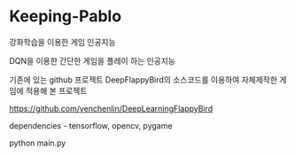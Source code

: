 # Keeping-Pablo
강화학습을 이용한 게임 인공지능

DQN을 이용한 간단한 게임을 플레이 하는 인공지능


기존에 있는 github 프로젝트 DeepFlappyBird의 소스코드를 이용하여 자체제작한 게임에 적용해 본 프로젝트

https://github.com/yenchenlin/DeepLearningFlappyBird

dependencies - tensorflow, opencv, pygame

python main.py

